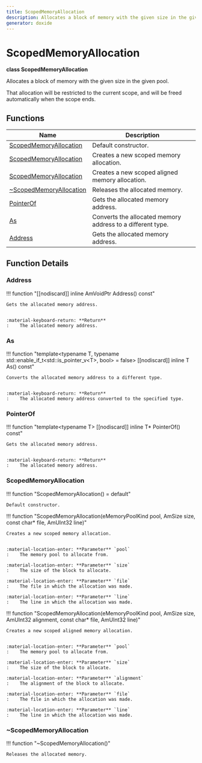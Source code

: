 ```yaml
---
title: ScopedMemoryAllocation
description: Allocates a block of memory with the given size in the given pool.
generator: doxide
---
```



# ScopedMemoryAllocation

**class  ScopedMemoryAllocation**


Allocates a block of memory with the given size in the given pool.

That allocation will be restricted to the current scope, and will be freed
automatically when the scope ends.


    


## Functions

| Name | Description |
| ---- | ----------- |
| [ScopedMemoryAllocation](#ScopedMemoryAllocation) | Default constructor.  |
| [ScopedMemoryAllocation](#ScopedMemoryAllocation) | Creates a new scoped memory allocation. |
| [ScopedMemoryAllocation](#ScopedMemoryAllocation) | Creates a new scoped aligned memory allocation. |
| [~ScopedMemoryAllocation](#_u007eScopedMemoryAllocation) | Releases the allocated memory.  |
| [PointerOf](#PointerOf) | Gets the allocated memory address. |
| [As](#As) | Converts the allocated memory address to a different type. |
| [Address](#Address) | Gets the allocated memory address. |

## Function Details

### Address<a name="Address"></a>
!!! function "[[nodiscard]] inline AmVoidPtr Address() const"

    
    Gets the allocated memory address.
    
    
    :material-keyboard-return: **Return**
    :    The allocated memory address.
            
    

### As<a name="As"></a>
!!! function "template&lt;typename T, typename std::enable_if_t&lt;std::is_pointer_v&lt;T&gt;, bool&gt; = false&gt; [[nodiscard]] inline T As() const"

    
    Converts the allocated memory address to a different type.
    
    
    :material-keyboard-return: **Return**
    :    The allocated memory address converted to the specified type.
            
    

### PointerOf<a name="PointerOf"></a>
!!! function "template&lt;typename T&gt; [[nodiscard]] inline T&#42; PointerOf() const"

    
    Gets the allocated memory address.
    
    
    :material-keyboard-return: **Return**
    :    The allocated memory address.
            
    

### ScopedMemoryAllocation<a name="ScopedMemoryAllocation"></a>
!!! function "ScopedMemoryAllocation() = default"

    
    Default constructor.
             
    
    
    

!!! function "ScopedMemoryAllocation(eMemoryPoolKind pool, AmSize size, const char&#42; file, AmUInt32 line)"

    
    Creates a new scoped memory allocation.
    
    
    :material-location-enter: **Parameter** `pool`
    :    The memory pool to allocate from.
        
    :material-location-enter: **Parameter** `size`
    :    The size of the block to allocate.
        
    :material-location-enter: **Parameter** `file`
    :    The file in which the allocation was made.
        
    :material-location-enter: **Parameter** `line`
    :    The line in which the allocation was made.
                
    

!!! function "ScopedMemoryAllocation(eMemoryPoolKind pool, AmSize size, AmUInt32 alignment, const char&#42; file, AmUInt32 line)"

    
    Creates a new scoped aligned memory allocation.
    
    
    :material-location-enter: **Parameter** `pool`
    :    The memory pool to allocate from.
        
    :material-location-enter: **Parameter** `size`
    :    The size of the block to allocate.
        
    :material-location-enter: **Parameter** `alignment`
    :    The alignment of the block to allocate.
        
    :material-location-enter: **Parameter** `file`
    :    The file in which the allocation was made.
        
    :material-location-enter: **Parameter** `line`
    :    The line in which the allocation was made.
                
    

### ~ScopedMemoryAllocation<a name="_u007eScopedMemoryAllocation"></a>
!!! function "~ScopedMemoryAllocation()"

    
    Releases the allocated memory.
             
    
    
    

